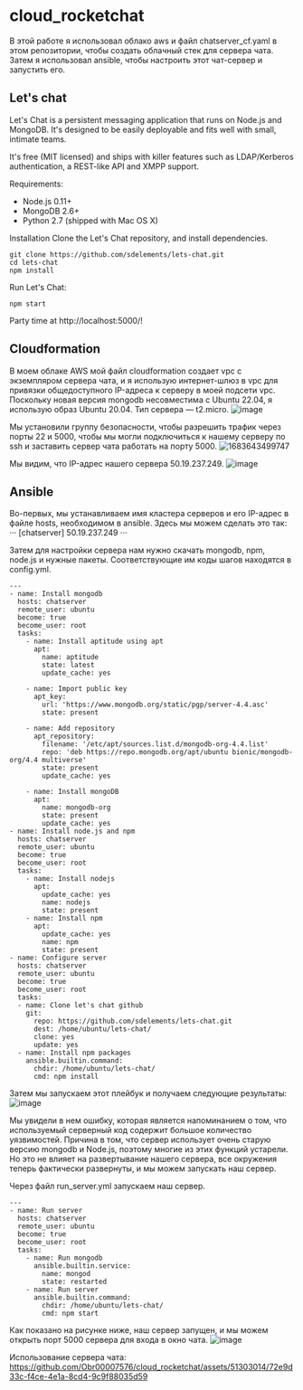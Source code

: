 # cloud_rocketchat
В этой работе я использовал облако aws и файл chatserver_cf.yaml в этом репозитории, чтобы создать облачный стек для сервера чата. Затем я использовал ansible, чтобы настроить этот чат-сервер и запустить его.
## Let's chat
Let's Chat is a persistent messaging application that runs on Node.js and MongoDB. It's designed to be easily deployable and fits well with small, intimate teams.

It's free (MIT licensed) and ships with killer features such as LDAP/Kerberos authentication, a REST-like API and XMPP support.

Requirements:
- Node.js 0.11+
- MongoDB 2.6+
- Python 2.7 (shipped with Mac OS X)

Installation
Clone the Let's Chat repository, and install dependencies.
```
git clone https://github.com/sdelements/lets-chat.git
cd lets-chat
npm install
```

Run Let's Chat:
```
npm start
```

Party time at http://localhost:5000/!

## Cloudformation
В моем облаке AWS мой файл cloudformation создает vpc с экземпляром сервера чата, и я использую интернет-шлюз в vpc для привязки общедоступного IP-адреса к серверу в моей подсети vpc. Поскольку новая версия mongodb несовместима с Ubuntu 22.04, я использую образ Ubuntu 20.04. Тип сервера — t2.micro.
![image](https://github.com/Obr00007576/cloud_rocketchat/assets/51303014/03f9a3fe-f325-408d-adbf-0d8872905bab)

Мы установили группу безопасности, чтобы разрешить трафик через порты 22 и 5000, чтобы мы могли подключиться к нашему серверу по ssh и заставить сервер чата работать на порту 5000.
![1683643499747](https://github.com/Obr00007576/cloud_rocketchat/assets/51303014/72a79e85-4e86-4678-8caf-d83ff44f03a7)

Мы видим, что IP-адрес нашего сервера 50.19.237.249.
![image](https://github.com/Obr00007576/cloud_rocketchat/assets/51303014/284a3cce-99c5-48b4-b9c3-8130c0e6ac7a)

## Ansible
Во-первых, мы устанавливаем имя кластера серверов и его IP-адрес в файле hosts, необходимом в ansible. Здесь мы можем сделать это так:
···
[chatserver]
50.19.237.249
···

Затем для настройки сервера нам нужно скачать mongodb, npm, node.js и нужные пакеты. Соответствующие им коды шагов находятся в config.yml.
```
---
- name: Install mongodb
  hosts: chatserver
  remote_user: ubuntu
  become: true
  become_user: root
  tasks:
    - name: Install aptitude using apt
      apt: 
        name: aptitude 
        state: latest 
        update_cache: yes 
    
    - name: Import public key
      apt_key:
        url: 'https://www.mongodb.org/static/pgp/server-4.4.asc'
        state: present
    
    - name: Add repository
      apt_repository:
        filename: '/etc/apt/sources.list.d/mongodb-org-4.4.list'
        repo: 'deb https://repo.mongodb.org/apt/ubuntu bionic/mongodb-org/4.4 multiverse'
        state: present
        update_cache: yes
    
    - name: Install mongoDB
      apt: 
        name: mongodb-org
        state: present
        update_cache: yes
- name: Install node.js and npm
  hosts: chatserver
  remote_user: ubuntu
  become: true
  become_user: root
  tasks:
    - name: Install nodejs
      apt:
        update_cache: yes
        name: nodejs
        state: present
    - name: Install npm
      apt:
        update_cache: yes
        name: npm
        state: present
- name: Configure server
  hosts: chatserver
  remote_user: ubuntu
  become: true
  become_user: root
  tasks:
  - name: Clone let's chat github
    git:
      repo: https://github.com/sdelements/lets-chat.git
      dest: /home/ubuntu/lets-chat/
      clone: yes
      update: yes
  - name: Install npm packages
    ansible.builtin.command:
      chdir: /home/ubuntu/lets-chat/
      cmd: npm install
```

Затем мы запускаем этот плейбук и получаем следующие результаты:
![image](https://github.com/Obr00007576/cloud_rocketchat/assets/51303014/9e959416-8a8d-40e2-a204-a909ae7eae36)

Мы увидели в нем ошибку, которая является напоминанием о том, что используемый серверный код содержит большое количество уязвимостей. Причина в том, что сервер использует очень старую версию mongodb и Node.js, поэтому многие из этих функций устарели. Но это не влияет на развертывание нашего сервера, все окружения теперь фактически развернуты, и мы можем запускать наш сервер.

Через файл run_server.yml запускаем наш сервер.
```
---
- name: Run server
  hosts: chatserver
  remote_user: ubuntu
  become: true
  become_user: root
  tasks:
    - name: Run mongodb
      ansible.builtin.service:
        name: mongod
        state: restarted
    - name: Run server
      ansible.builtin.command:
        chdir: /home/ubuntu/lets-chat/
        cmd: npm start
```

Как показано на рисунке ниже, наш сервер запущен, и мы можем открыть порт 5000 сервера для входа в окно чата.
![image](https://github.com/Obr00007576/cloud_rocketchat/assets/51303014/9f65d0fb-0e79-4d4e-af4b-e6906689d117)

Использование сервера чата:
https://github.com/Obr00007576/cloud_rocketchat/assets/51303014/72e9d33c-f4ce-4e1a-8cd4-9c9f88035d59

